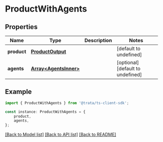 # ProductWithAgents


## Properties

Name | Type | Description | Notes
------------ | ------------- | ------------- | -------------
**product** | [**ProductOutput**](ProductOutput.md) |  | [default to undefined]
**agents** | [**Array&lt;AgentsInner&gt;**](AgentsInner.md) |  | [optional] [default to undefined]

## Example

```typescript
import { ProductWithAgents } from '@trata/ts-client-sdk';

const instance: ProductWithAgents = {
    product,
    agents,
};
```

[[Back to Model list]](../README.md#documentation-for-models) [[Back to API list]](../README.md#documentation-for-api-endpoints) [[Back to README]](../README.md)
